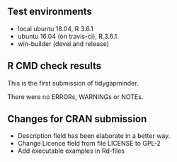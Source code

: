 ## Test environments
* local ubuntu 18.04, R 3.6.1
* ubuntu 16.04 (on travis-ci), R.3.6.1
* win-builder (devel and release)

## R CMD check results
This is the first submission of tidygapminder.

There were no ERRORs, WARNINGs or NOTEs.

## Changes for CRAN submission
* Description field has been elaborate in a better way.
* Change Licence field from file LICENSE to GPL-2
* Add executable examples in Rd-files 
